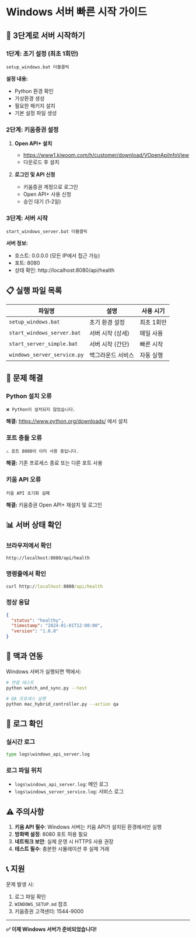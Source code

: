 # Windows 서버 빠른 시작 가이드

## 🚀 3단계로 서버 시작하기

### 1단계: 초기 설정 (최초 1회만)

```
setup_windows.bat 더블클릭
```

**설정 내용:**
- Python 환경 확인
- 가상환경 생성
- 필요한 패키지 설치
- 기본 설정 파일 생성

### 2단계: 키움증권 설정

1. **Open API+ 설치**
   - https://www1.kiwoom.com/h/customer/download/VOpenApiInfoView
   - 다운로드 후 설치

2. **로그인 및 API 신청**
   - 키움증권 계정으로 로그인
   - Open API+ 사용 신청
   - 승인 대기 (1-2일)

### 3단계: 서버 시작

```
start_windows_server.bat 더블클릭
```

**서버 정보:**
- 호스트: 0.0.0.0 (모든 IP에서 접근 가능)
- 포트: 8080
- 상태 확인: http://localhost:8080/api/health

## 📋 실행 파일 목록

| 파일명 | 설명 | 사용 시기 |
|--------|------|-----------|
| `setup_windows.bat` | 초기 환경 설정 | 최초 1회만 |
| `start_windows_server.bat` | 서버 시작 (상세) | 매일 사용 |
| `start_server_simple.bat` | 서버 시작 (간단) | 빠른 시작 |
| `windows_server_service.py` | 백그라운드 서비스 | 자동 실행 |

## 🔧 문제 해결

### Python 설치 오류
```
❌ Python이 설치되지 않았습니다.
```
**해결:** https://www.python.org/downloads/ 에서 설치

### 포트 충돌 오류
```
⚠️ 포트 8080이 이미 사용 중입니다.
```
**해결:** 기존 프로세스 종료 또는 다른 포트 사용

### 키움 API 오류
```
키움 API 초기화 실패
```
**해결:** 키움증권 Open API+ 재설치 및 로그인

## 📊 서버 상태 확인

### 브라우저에서 확인
```
http://localhost:8080/api/health
```

### 명령줄에서 확인
```cmd
curl http://localhost:8080/api/health
```

### 정상 응답
```json
{
  "status": "healthy",
  "timestamp": "2024-01-01T12:00:00",
  "version": "1.0.0"
}
```

## 🔄 맥과 연동

Windows 서버가 실행되면 맥에서:

```bash
# 연결 테스트
python watch_and_sync.py --test

# QA 프로세스 실행
python mac_hybrid_controller.py --action qa
```

## 📝 로그 확인

### 실시간 로그
```cmd
type logs\windows_api_server.log
```

### 로그 파일 위치
- `logs\windows_api_server.log`: 메인 로그
- `logs\windows_server_service.log`: 서비스 로그

## ⚠️ 주의사항

1. **키움 API 필수**: Windows 서버는 키움 API가 설치된 환경에서만 실행
2. **방화벽 설정**: 8080 포트 허용 필요
3. **네트워크 보안**: 실제 운영 시 HTTPS 사용 권장
4. **테스트 필수**: 충분한 시뮬레이션 후 실제 거래

## 📞 지원

문제 발생 시:
1. 로그 파일 확인
2. `WINDOWS_SETUP.md` 참조
3. 키움증권 고객센터: 1544-9000

---

**✅ 이제 Windows 서버가 준비되었습니다!** 
